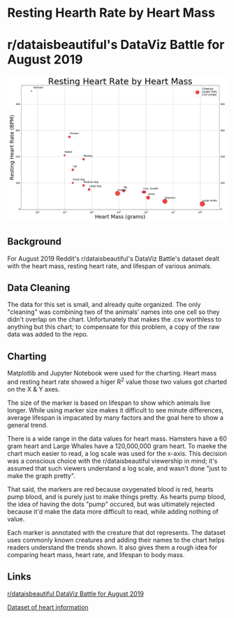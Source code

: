 
# Resting Hearth Rate by Heart Mass
# r/dataisbeautiful's DataViz Battle for August 2019

![Chart of resting heart rate by heart mass](Images/Resting_Heart_Rate_by_Heart_Mass.png)

## Background
For August 2019 Reddit's r/dataisbeautiful's DataViz Battle's dataset dealt with the heart mass, resting heart rate, and lifespan of various animals. 

## Data Cleaning
The data for this set is small, and already quite organized. The only "cleaning" was combining two of the animals' names into one cell so they didn't overlap on the chart. Unfortunately that makes the .csv worthless to anything but this chart; to compensate for this problem, a copy of the raw data was added to the repo. 

## Charting
Matplotlib and Jupyter Notebook were used for the charting. Heart mass and resting heart rate showed a higer R<sup>2</sup> value those two values got charted on the X & Y axes.  

The size of the marker is based on lifespan to show which animals live longer. While using marker size makes it difficult to see minute differences, average lifespan is impacated by many factors and the goal here to show a general trend.

There is a wide range in the data values for heart mass. Hamsters have a 60 gram heart and Large Whales have a 120,000,000 gram heart. To maeke the chart much easier to read, a log scale was used for the x-axis. This decision was a conscious choice with the r/dataisbeautiful viewership in mind; it's assumed that such viewers understand a log scale, and wasn't done "just to make the graph pretty". 

That said, the markers are red because oxygenated blood is red, hearts pump blood, and is purely just to make things pretty. As hearts pump blood, the idea of having the dots "pump" occured, but was ultimately rejected because it'd make the data more difficult to read, while adding nothing of value.

Each marker is annotated with the creature that dot represents. The dataset uses commonly known creatures and adding their names to the chart helps readers understand the trends shown. It also gives them a rough idea for comparing heart mass, heart rate, and lifespan to body mass.

## Links
[r/dataisbeautiful DataViz Battle for August 2019](https://www.reddit.com/r/dataisbeautiful/comments/cmrz6j/battle_dataviz_battle_for_the_month_of_august/)

[Dataset of heart information](https://github.com/zonination/datasets/blob/master/file.csv)